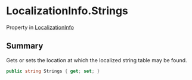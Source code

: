 # LocalizationInfo.Strings

Property in [LocalizationInfo](/docs/api/csharp/yarn.compiler.project.localizationinfo.md)

## Summary


Gets or sets the location at which the localized string table
may be found.


```csharp
public string Strings { get; set; }
```


